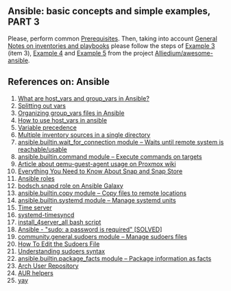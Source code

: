 ## Ansible: basic concepts and simple examples, PART 3 ##

Please, perform common [Prerequisites](https://github.com/Alliedium/awesome-ansible/tree/main/README.md#prerequisites).
Then, taking into account [General Notes on inventories and playbooks](https://github.com/Alliedium/awesome-ansible#2-general-notes-on-creating-your-own-custom-inventory-and-playbooks)
please follow the steps of [Example 3](https://github.com/Alliedium/awesome-ansible/blob/main/03-change-hostnames) (item 3), [Example 4](https://github.com/Alliedium/awesome-ansible/blob/main/04-multiple-tasks-ubuntu) and [Example 5](https://github.com/Alliedium/awesome-ansible/blob/main/05-multiple-tasks-arch-manjaro)
from the project [Alliedium/awesome-ansible](https://github.com/Alliedium/awesome-ansible/).

## References on: Ansible ##

1. [What are host_vars and group_vars in Ansible?](https://www.youtube.com/watch?v=ob2hbEyIlEo)
2. [Splitting out vars](https://docs.ansible.com/ansible/latest//inventory_guide/intro_inventory.html#splitting-out-vars)
3. [Organizing group_vars files in Ansible](https://medium.com/@toja/organizing-group-vars-files-in-ansible-2b5f5a1568b3)
4. [How to use host_vars in ansible](https://stackoverflow.com/questions/69039464/how-to-use-host-vars-in-ansible)
5. [Variable precedence](https://docs.ansible.com/ansible/latest/playbook_guide/playbooks_variables.html#understanding-variable-precedence)
6. [Multiple inventory sources in a single directory](https://docs.ansible.com/ansible/latest/inventory_guide/intro_inventory.html#inventory-directory)
7. [ansible.builtin.wait_for_connection module – Waits until remote system is reachable/usable](https://docs.ansible.com/ansible/latest/collections/ansible/builtin/wait_for_connection_module.html)
8. [ansible.builtin.command module – Execute commands on targets](https://docs.ansible.com/ansible/latest/collections/ansible/builtin/command_module.html)
9. [Article about qemu-guest-agent usage on Proxmox wiki](https://pve.proxmox.com/wiki/Qemu-guest-agent)
10. [Everything You Need to Know About Snap and Snap Store](https://www.makeuseof.com/everything-you-need-to-know-about-snap-and-snap-store/)
11. [Ansible roles](https://docs.ansible.com/ansible/latest/playbook_guide/playbooks_reuse_roles.html)
12. [bodsch.snapd role on Ansible Galaxy](https://galaxy.ansible.com/bodsch/snapd)
13. [ansible.builtin.copy module – Copy files to remote locations](https://docs.ansible.com/ansible/latest/collections/ansible/builtin/copy_module.html)
14. [ansible.builtin.systemd module – Manage systemd units](https://docs.ansible.com/ansible/latest/collections/ansible/builtin/systemd_module.html)
15. [Time server](https://en.wikipedia.org/wiki/Time_server)
16. [systemd-timesyncd](https://wiki.archlinux.org/title/systemd-timesyncd)
17. [install_4server_all bash script](https://github.com/Alliedium/awesome-linux-config/blob/master/manjaro/basic/install_4server_all.sh)
18. [Ansible - "sudo: a password is required" [SOLVED]](https://www.shellhacks.com/ansible-sudo-a-password-is-required/)
19. [community.general.sudoers module – Manage sudoers files](https://docs.ansible.com/ansible/latest/collections/community/general/sudoers_module.html)
20. [How To Edit the Sudoers File](https://www.digitalocean.com/community/tutorials/how-to-edit-the-sudoers-file)
21. [Understanding sudoers syntax](https://toroid.org/sudoers-syntax)
21. [ansible.builtin.package_facts module – Package information as facts](https://docs.ansible.com/ansible/latest/collections/ansible/builtin/package_facts_module.html)
22. [Arch User Repository](https://wiki.archlinux.org/title/Arch_User_Repository)
23. [AUR helpers](https://wiki.archlinux.org/title/AUR_helpers)
24. [yay](https://aur.archlinux.org/packages/yay)
